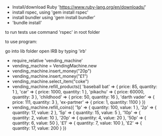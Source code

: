 - Install/download Ruby 'https://www.ruby-lang.org/en/downloads/'
- install rspec, using 'gem install rspec'
- install bundler using 'gem install bundler'
- 'bundle install' 

to run tests use command 'rspec' in root folder

to use program:

go into lib folder
open IRB by typing 'irb'

-  require_relative 'vending_machine'
-  vending_machine = VendingMachine.new
-  vending_machine.insert_money("20p")
-  vending_machine.insert_money("£1")
-  vending_machine.select_item("coke")
-  vending_machine.refill_products({
        'baseball bat' => { price: 85, quantity: 1 },
        'car' => { price: 1000, quantity: 1 },
        'pikachu' => { price: 60000, quantity: 3 },
        'childhood' => { price: 50, quantity: 16 },
        'darth vader' => { price: 111, quantity: 3 },
        'ex-partner' => { price: 1, quantity: 1100 }
      })
- vending_machine.refill_coins({
        '1p' => { quantity: 100, value: 1 },
        '2p' => { quantity: 17, value: 2 },
        '5p' => { quantity: 15, value: 5 },
        '10p' => { quantity: 2, value: 10 },
        '20p' => { quantity: 4, value: 20 },
        '50p' => { quantity: 6, value: 50 },
        '£1' => { quantity: 7, value: 100 },
        '£2' => { quantity: 17, value: 200 }
      })
